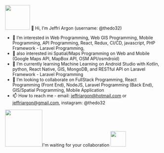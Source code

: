 <img src = "https://github.com/thedo32/thedo32/assets/37764718/aabf91a9-9485-42a3-8b65-1f0ef3392d6b" width="80" height="80">
👋 Hi, I’m Jeffri Argon (username: @thedo32) <p>

- 👀 I’m interested in Web Programming, Web GIS Programming, Mobile Programming, API Programming, React, Redux, CI/CD, javascript, PHP Framework - Laravel Programming, 
- 👀 also interested ini Spatial/Maps Programming on Web and Mobile (Google Maps API, MapBox API, OSM API/osmdroid) 
- 🌱 I’m currently learning Machine Learning on Android Studio with Kotlin, python, React Native,  GIS, MongoDB, and RESTful API on Laravel Framework - Laravel Programming 
- 💞️ I’m looking to collaborate on  FullStack Programming, React Programming (Front End), NodeJS, Laravel Programming (Back End), GIS/Spatial Programming, Mobile Application  
- 📫 How to reach me - email: jeffriargon@hotmail.com or jeffriargon@gmail.com, instagram: @thedo32

   
<img src = "https://github.com/thedo32/thedo32/assets/37764718/0beb623f-e9ea-4015-9f99-1558181253bd" width="120" height="120">I'm waiting for your collaboration <img src="https://github.com/thedo32/thedo32/assets/37764718/7b2d4ea5-fa4c-43b5-aa09-2c33f11cba1d" width="50" height="50">





<!--START_SECTION:waka-->
<!--END_SECTION:waka-->

<!---!

thedo32/thedo32 is a ✨ special ✨ repository because its `README.md` (this file) appears on your GitHub profile.
You can click the Preview link to take a look at your changes.
--->
